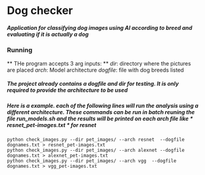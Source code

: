# Dog checker

##### Application for classifying dog images using AI according to breed and evaluating if it is actually a dog 

### Running

** THe program accepts 3 arg inputs: **
*dir*: directory where the pictures are placed
*arch*: Model architecture
*dogfile*: file with dog breeds listed

##### The project already contains a dogfile and dir for testing. It is only required to provide the architecture to be used

##### Here is a example. each of the following lines will run the analysis using a different architecture. These commands can be run in batch reuning the file *run_models.sh* and the results will be printed on each arch file like * resnet_pet-images.txt * for resnet

```
python check_images.py --dir pet_images/ --arch resnet  --dogfile dognames.txt > resnet_pet-images.txt
python check_images.py --dir pet_images/ --arch alexnet --dogfile dognames.txt > alexnet_pet-images.txt
python check_images.py --dir pet_images/ --arch vgg  --dogfile dognames.txt > vgg_pet-images.txt
```